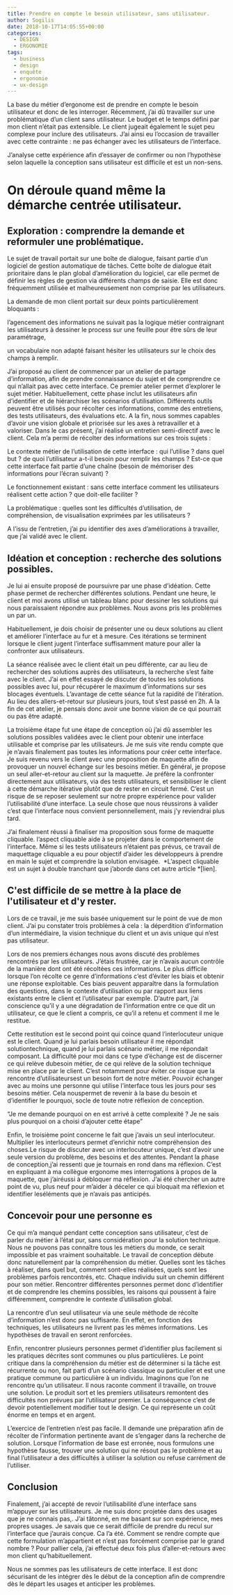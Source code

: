 ```yaml
---
title: Prendre en compte le besoin utilisateur, sans utilisateur.
author: Sogilis
date: 2018-10-17T14:05:55+00:00
categories:
  - DESIGN
  - ERGONOMIE
tags:
  - business
  - design
  - enquête
  - ergonomie
  - ux-design
---
```


La base du métier d’ergonome est de prendre en compte le besoin utilisateur et donc de les interroger. Récemment, j’ai dû travailler sur une problématique d’un client sans utilisateur. Le budget et le temps défini par mon client n’était pas extensible. Le client jugeait également le sujet peu complexe pour inclure des utilisateurs. J’ai ainsi eu l’occasion de travailler avec cette contrainte : ne pas échanger avec les utilisateurs de l’interface.

J’analyse cette expérience afin d’essayer de confirmer ou non l’hypothèse selon laquelle la conception sans utilisateur est difficile et est un non-sens.

# On déroule quand même la démarche centrée utilisateur.

## Exploration : comprendre la demande et reformuler une problématique.

Le sujet de travail portait sur une boîte de dialogue, faisant partie d’un logiciel de gestion automatique de tâches. Cette boîte de dialogue était prioritaire dans le plan global d’amélioration du logiciel, car elle permet de définir les règles de gestion via différents champs de saisie. Elle est donc fréquemment utilisée et malheureusement non comprise par les utilisateurs.

La demande de mon client portait sur deux points particulièrement bloquants :

l’agencement des informations ne suivait pas la logique métier contraignant les utilisateurs à dessiner le process sur une feuille pour être sûrs de leur paramétrage,

un vocabulaire non adapté faisant hésiter les utilisateurs sur le choix des champs à remplir.

J’ai proposé au client de commencer par un atelier de partage d’information, afin de prendre connaissance du sujet et de comprendre ce qui n’allait pas avec cette interface. Ce premier atelier permet d’explorer le sujet métier. Habituellement, cette phase inclut les utilisateurs afin d’identifier et de hiérarchiser les scénarios d’utilisation. Différents outils peuvent être utilisés pour récolter ces informations, comme des entretiens, des tests utilisateurs, des évaluations etc. A la fin, nous sommes capables d’avoir une vision globale et priorisée sur les axes à retravailler et à valoriser. Dans le cas présent, j’ai réalisé un entretien semi-directif avec le client. Cela m’a permi de récolter des informations sur ces trois sujets :

Le contexte métier de l’utilisation de cette interface : qui l’utilise ? dans quel but ? de quoi l’utilisateur a-t-il besoin pour remplir les champs ? Est-ce que cette interface fait partie d’une chaîne (besoin de mémoriser des informations pour l’écran suivant) ?

Le fonctionnement existant : sans cette interface comment les utilisateurs réalisent cette action ? que doit-elle faciliter ?

La problématique : quelles sont les difficultés d’utilisation, de compréhension, de visualisation exprimées par les utilisateurs ?

A l’issu de l’entretien, j’ai pu identifier des axes d’améliorations à travailler, que j’ai validé avec le client.

## Idéation et conception : recherche des solutions possibles.

Je lui ai ensuite proposé de poursuivre par une phase d’idéation. Cette phase permet de rechercher différentes solutions. Pendant une heure, le client et moi avons utilisé un tableau blanc pour dessiner les solutions qui nous paraissaient répondre aux problèmes. Nous avons pris les problèmes un par un.

Habituellement, je dois choisir de présenter une ou deux solutions au client et améliorer l’interface au fur et à mesure. Ces itérations se terminent lorsque le client jugent l’interface suffisamment mature pour aller la confronter aux utilisateurs.

La séance réalisée avec le client était un peu différente, car au lieu de rechercher des solutions auprès des utilisateurs, la recherche s’est faite avec le client. J’ai en effet essayé de discuter de toutes les solutions possibles avec lui, pour récupérer le maximum d’informations sur ses blocages éventuels. L’avantage de cette séance fut la rapidité de l’itération. Au lieu des allers-et-retour sur plusieurs jours, tout s’est passé en 2h. A la fin de cet atelier, je pensais donc avoir une bonne vision de ce qui pourrait ou pas être adapté.

La troisième étape fut une étape de conception où j’ai dû assembler les solutions possibles validées avec le client pour obtenir une interface utilisable et comprise par les utilisateurs. Je me suis vite rendu compte que je n’avais finalement pas toutes les informations pour créer cette interface. Je suis revenu vers le client avec une proposition de maquette afin de provoquer un nouvel échange sur les besoins métier. En général, je propose un seul aller-et-retour au client sur la maquette. Je préfère la confronter directement aux utilisateurs, via des tests utilisateurs, et sensibiliser le client à cette démarche itérative plutôt que de rester en circuit fermé. C’est un risque de se reposer seulement sur notre propre expérience pour valider l’utilisabilité d’une interface. La seule chose que nous réussirons à valider c’est que l’interface nous convient personnellement, mais j’y reviendrai plus tard.

J’ai finalement réussi à finaliser ma proposition sous forme de maquette cliquable. l’aspect cliquable aide à se projeter dans le comportement de l’interface. Même si les tests utilisateurs n’étaient pas prévus, ce travail de maquettage cliquable a eu pour objectif d’aider les développeurs à prendre en main le sujet et comprendre la solution envisagée.  *L’aspect cliquable est un sujet à double tranchant que j’aborde dans cet autre article *[lien].

## C'est difficile de se mettre à la place de l'utilisateur et d'y rester.

Lors de ce travail, je me suis basée uniquement sur le point de vue de mon client. J’ai pu constater trois problèmes à cela : la déperdition d’information d’un intermédiaire, la vision technique du client et un avis unique qui n’est pas utilisateur.

Lors de nos premiers échanges nous avons discuté des problèmes rencontrés par les utilisateurs. J’étais frustrée, car je n’avais aucun contrôle de la manière dont ont été récoltées ces informations. Le plus difficile lorsque l’on récolte ce genre d’informations c’est d’éviter les biais et obtenir une réponse exploitable. Ces biais peuvent apparaître dans la formulation des questions, dans le contexte d’utilisation ou par rapport aux liens existants entre le client et l’utilisateur par exemple. D’autre part, j’ai conscience qu’il y a une dégradation de l’information entre ce que dit un utilisateur, ce que le client a compris, ce qu’il a retenu et comment il me le restitue.

Cette restitution est le second point qui coince quand l’interlocuteur unique est le client. Quand je lui parlais besoin utilisateur il me répondait solutiontechnique, quand je lui parlais scénario métier, il me répondait composant. La difficulté pour moi dans ce type d’échange est de discerner ce qui relève dubesoin métier, de ce qui relève de la solution technique mise en place par le client. C’est notamment pour éviter ce risque que la rencontre d’utilisateursest un besoin fort de notre métier. Pouvoir échanger avec au moins une personne qui utilise l’interface tous les jours pour ses besoins métier. Cela nouspermet de revenir à la base du besoin et d’identifier le pourquoi, socle de toute notre réflexion de conception.

“Je me demande pourquoi on en est arrivé à cette complexité ? Je ne sais plus pourquoi on a choisi d’ajouter cette étape”

Enfin, le troisième point concerne le fait que j’avais un seul interlocuteur. Multiplier les interlocuteurs permet d’enrichir notre compréhension des choses.Le risque de discuter avec un interlocuteur unique, c’est d’avoir une seule version du problème, des besoins et des attentes. Pendant la phase de conception,j’ai ressenti que je tournais en rond dans ma réflexion. C’est en expliquant à ma collègue ergonome mes interrogations à propos de la maquette, que j’airéussi à débloquer ma réflexion. J’ai été chercher un autre point de vu, plus neuf pour m’aider à déceler ce qui bloquait ma réflexion et identifier leséléments que je n’avais pas anticipés.

## Concevoir pour une personne es

Ce qui m’a manqué pendant cette conception sans utilisateur, c’est de parler du métier à l’état pur, sans considération pour la solution technique. Nous ne pouvons pas connaître tous les métiers du monde, ce serait impossible et pas vraiment souhaitable. Le travail de conception débute donc naturellement par la compréhension du métier. Quelles sont les tâches à réaliser, dans quel but, comment sont-elles réalisées, quels sont les problèmes parfois rencontrés, etc. Chaque individu suit un chemin différent pour son métier. Rencontrer différentes personnes permet donc d’identifier et de comprendre les chemins possibles, les raisons qui poussent à faire différemment, comprendre le contexte d’utilisation global.

La rencontre d’un seul utilisateur via une seule méthode de récolte d’information n’est donc pas suffisante. En effet, en fonction des techniques, les utilisateurs ne livrent pas les mêmes informations. Les hypothèses de travail en seront renforcées.

Enfin, rencontrer plusieurs personnes permet d’identifier plus facilement si les pratiques décrites sont communes ou plus particulières. Le point critique dans la compréhension du métier est de déterminer si la tâche est récurrente ou non, fait parti d’un scénario classique ou particulier et est une pratique commune ou particulière à un individu. Imaginons que l’on ne rencontre qu’un utilisateur. Il nous raconte comment il travaille, on trouve une solution. Le produit sort et les premiers utilisateurs remontent des difficultés non prévues par l’utilisateur premier. La conséquence c’est de devoir potentiellement modifier tout le design. Ce qui représente un coût énorme en temps et en argent.

L’exercice de l’entretien n’est pas facile. Il demande une préparation afin de récolter de l’information pertinente avant de s’engager dans la recherche de solution. Lorsque l’information de base est erronée, nous formulons une hypothèse fausse, trouver une solution qui ne résout pas le problème et au final l’utilisateur a des difficultés à utiliser la solution ou refuse carrément de l’utiliser.

## Conclusion

Finalement, j’ai accepté de revoir l’utilisabilité d’une interface sans m’appuyer sur les utilisateurs. Je me suis donc projetée dans des usages que je ne connais pas,. J’ai tâtonné, en me basant sur son expérience, mes propres usages. Je savais que ce serait difficile de prendre du recul sur l’interface que j’aurais conçue. Ca l’a été. Comment se rendre compte que cette formulation m’appartient et n’est pas forcément comprise par le grand nombre ? Pour pallier cela, j’ai effectué deux fois plus d’aller-et-retours avec mon client qu’habituellement.

Nous ne sommes pas les utilisateurs de cette interface. Il est donc sécurisant de les intégrer dès le début de la conception afin de comprendre dès le départ les usages et anticiper les problèmes.
